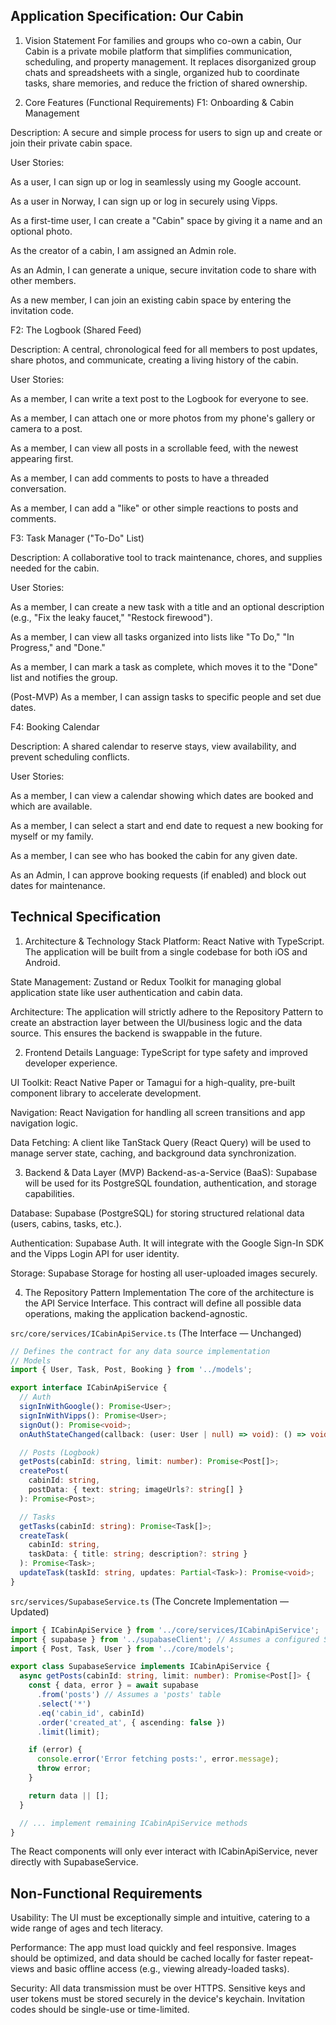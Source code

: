 ## Application Specification: Our Cabin

1. Vision Statement
   For families and groups who co-own a cabin, Our Cabin is a private mobile platform that simplifies communication, scheduling, and property management. It replaces disorganized group chats and spreadsheets with a single, organized hub to coordinate tasks, share memories, and reduce the friction of shared ownership.

2. Core Features (Functional Requirements)
   F1: Onboarding & Cabin Management

Description: A secure and simple process for users to sign up and create or join their private cabin space.

User Stories:

As a user, I can sign up or log in seamlessly using my Google account.

As a user in Norway, I can sign up or log in securely using Vipps.

As a first-time user, I can create a "Cabin" space by giving it a name and an optional photo.

As the creator of a cabin, I am assigned an Admin role.

As an Admin, I can generate a unique, secure invitation code to share with other members.

As a new member, I can join an existing cabin space by entering the invitation code.

F2: The Logbook (Shared Feed)

Description: A central, chronological feed for all members to post updates, share photos, and communicate, creating a living history of the cabin.

User Stories:

As a member, I can write a text post to the Logbook for everyone to see.

As a member, I can attach one or more photos from my phone's gallery or camera to a post.

As a member, I can view all posts in a scrollable feed, with the newest appearing first.

As a member, I can add comments to posts to have a threaded conversation.

As a member, I can add a "like" or other simple reactions to posts and comments.

F3: Task Manager ("To-Do" List)

Description: A collaborative tool to track maintenance, chores, and supplies needed for the cabin.

User Stories:

As a member, I can create a new task with a title and an optional description (e.g., "Fix the leaky faucet," "Restock firewood").

As a member, I can view all tasks organized into lists like "To Do," "In Progress," and "Done."

As a member, I can mark a task as complete, which moves it to the "Done" list and notifies the group.

(Post-MVP) As a member, I can assign tasks to specific people and set due dates.

F4: Booking Calendar

Description: A shared calendar to reserve stays, view availability, and prevent scheduling conflicts.

User Stories:

As a member, I can view a calendar showing which dates are booked and which are available.

As a member, I can select a start and end date to request a new booking for myself or my family.

As a member, I can see who has booked the cabin for any given date.

As an Admin, I can approve booking requests (if enabled) and block out dates for maintenance.

## Technical Specification

1. Architecture & Technology Stack
   Platform: React Native with TypeScript. The application will be built from a single codebase for both iOS and Android.

State Management: Zustand or Redux Toolkit for managing global application state like user authentication and cabin data.

Architecture: The application will strictly adhere to the Repository Pattern to create an abstraction layer between the UI/business logic and the data source. This ensures the backend is swappable in the future.

2. Frontend Details
   Language: TypeScript for type safety and improved developer experience.

UI Toolkit: React Native Paper or Tamagui for a high-quality, pre-built component library to accelerate development.

Navigation: React Navigation for handling all screen transitions and app navigation logic.

Data Fetching: A client like TanStack Query (React Query) will be used to manage server state, caching, and background data synchronization.

3. Backend & Data Layer (MVP)
   Backend-as-a-Service (BaaS): Supabase will be used for its PostgreSQL foundation, authentication, and storage capabilities.

Database: Supabase (PostgreSQL) for storing structured relational data (users, cabins, tasks, etc.).

Authentication: Supabase Auth. It will integrate with the Google Sign-In SDK and the Vipps Login API for user identity.

Storage: Supabase Storage for hosting all user-uploaded images securely.

4. The Repository Pattern Implementation
   The core of the architecture is the API Service Interface. This contract will define all possible data operations, making the application backend-agnostic.

`src/core/services/ICabinApiService.ts` (The Interface — Unchanged)

```typescript
// Defines the contract for any data source implementation
// Models
import { User, Task, Post, Booking } from '../models';

export interface ICabinApiService {
  // Auth
  signInWithGoogle(): Promise<User>;
  signInWithVipps(): Promise<User>;
  signOut(): Promise<void>;
  onAuthStateChanged(callback: (user: User | null) => void): () => void; // Unsubscribe function

  // Posts (Logbook)
  getPosts(cabinId: string, limit: number): Promise<Post[]>;
  createPost(
    cabinId: string,
    postData: { text: string; imageUrls?: string[] }
  ): Promise<Post>;

  // Tasks
  getTasks(cabinId: string): Promise<Task[]>;
  createTask(
    cabinId: string,
    taskData: { title: string; description?: string }
  ): Promise<Task>;
  updateTask(taskId: string, updates: Partial<Task>): Promise<void>;
}
```

`src/services/SupabaseService.ts` (The Concrete Implementation — Updated)

```typescript
import { ICabinApiService } from '../core/services/ICabinApiService';
import { supabase } from '../supabaseClient'; // Assumes a configured Supabase client
import { Post, Task, User } from '../core/models';

export class SupabaseService implements ICabinApiService {
  async getPosts(cabinId: string, limit: number): Promise<Post[]> {
    const { data, error } = await supabase
      .from('posts') // Assumes a 'posts' table
      .select('*')
      .eq('cabin_id', cabinId)
      .order('created_at', { ascending: false })
      .limit(limit);

    if (error) {
      console.error('Error fetching posts:', error.message);
      throw error;
    }

    return data || [];
  }

  // ... implement remaining ICabinApiService methods
}
```
The React components will only ever interact with ICabinApiService, never directly with SupabaseService.

## Non-Functional Requirements

Usability: The UI must be exceptionally simple and intuitive, catering to a wide range of ages and tech literacy.

Performance: The app must load quickly and feel responsive. Images should be optimized, and data should be cached locally for faster repeat-views and basic offline access (e.g., viewing already-loaded tasks).

Security: All data transmission must be over HTTPS. Sensitive keys and user tokens must be stored securely in the device's keychain. Invitation codes should be single-use or time-limited.
